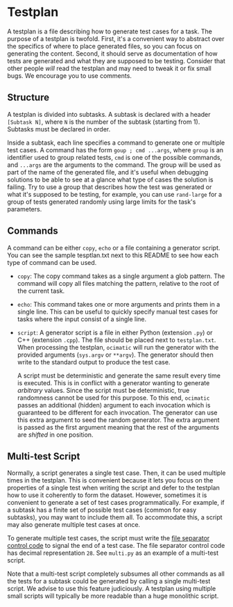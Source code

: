 # Testplan

A testplan is a file describing how to generate test cases for a task. The purpose of a testplan is
twofold. First, it's a convenient way to abstract over the specifics of where to place generated
files, so you can focus on generating the content. Second, it should serve as documentation of how
tests are generated and what they are supposed to be testing. Consider that other people *will*
read the testplan and may need to tweak it or fix small bugs. We encourage you to use comments.

## Structure

A testplan is divided into subtasks. A subtask is declared with a header `[Subtask N]`, where `N`
is the number of the subtask (starting from 1). Subtasks must be declared in order.

Inside a subtask, each line specifies a command to generate one or multiple test cases. A command
has the form `goup ; cmd ...args`, where `group` is an identifier used to group related tests, `cmd`
is one of the possible commands, and `...args` are the arguments to the command. The group will be
used as part of the name of the generated file, and it's useful when debugging solutions to be able
to see at a glance what type of cases the solution is failing. Try to use a group that describes how
the test was generated or what it's supposed to be testing, for example, you can use `rand-large`
for a group of tests generated randomly using large limits for the task's parameters.

## Commands

A command can be either `copy`, `echo` or a file containing a generator script. You can see the
sample tesptlan.txt next to this README to see how each type of command can be used.

* `copy`:
    The copy command takes as a single argument a glob pattern. The command will copy all files
    matching the pattern, relative to the root of the current task.
* `echo`:
    This command takes one or more arguments and prints them in a single line. This can be useful to
    quickly specify manual test cases for tasks where the input consist of a single line.
* `script`:
    A generator script is a file in either Python (extension `.py`) or C++ (extension `.cpp`). The
    file should be placed next to `testplan.txt`. When processing the testplan, `ocimatic` will run
    the generator with the provided arguments (`sys.argv` or `**argv`). The generator should then
    write to the standard output to produce the test case.

    A script must be deterministic and generate the same result every time is executed. This is
    in conflict with a generator wanting to generate *arbitrary* values. Since the script must be
    deterministic, true randomness cannot be used for this purpose. To this end, `ocimatic` passes
    an additional (hidden) argument to each invocation which is guaranteed to be different for each
    invocation. The generator can use this extra argument to seed the random generator. The extra
    argument is passed as the first argument meaning that the rest of the arguments are *shifted* in
    one position.

## Multi-test Script

Normally, a script generates a single test case. Then, it can be used multiple times in the testplan.
This is convenient because it lets you focus on the properties of a single test when writing the
script and defer to the testplan how to use it coherently to form the dataset. However, sometimes it
is convenient to generate a set of test cases programmatically. For example, if a subtask has a
finite set of possible test cases (common for easy subtasks), you may want to include them all. To
accommodate this, a script may also generate multiple test cases at once.

To generate multiple test cases, the script must write the [file separator control code](https://en.wikipedia.org/wiki/C0_and_C1_control_codes#Field_separators) to signal the end of a test case. The file separator
control code has decimal representation `28`. See `multi.py` as an example of a multi-test script.

Note that a multi-test script completely subsumes all other commands as all the tests for a subtask
could be generated by calling a single multi-test script. We advise to use this feature judiciously.
A testplan using multiple small scripts will typically be more readable than a huge monolithic script.
